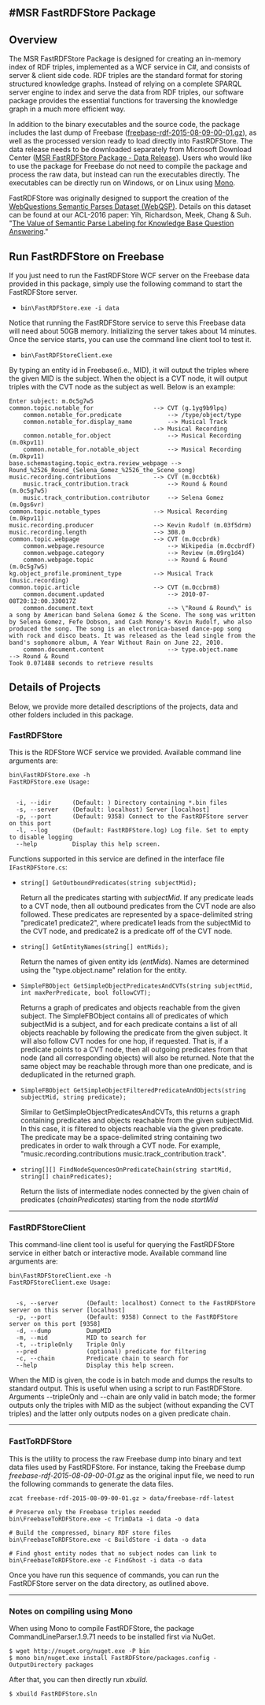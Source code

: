 #MSR FastRDFStore Package
-----

## Overview

The MSR FastRDFStore Package is designed for creating an in-memory index of RDF triples, implemented as a WCF service in C#, and consists of server & client side code. RDF triples are the standard format for storing structured knowledge graphs. Instead of relying on a complete SPARQL server engine to index and serve the data from RDF triples, our software package provides the essential functions for traversing the knowledge graph in a much more efficient way.

In addition to the binary executables and the source code, the package includes the last dump of Freebase ([freebase-rdf-2015-08-09-00-01.gz](https://developers.google.com/freebase/)), as well as the processed version ready to load directly into FastRDFStore. The data release needs to be downloaded separately from Microsoft Download Center ([MSR FastRDFStore Package - Data Release](https://www.microsoft.com/en-us/download/details.aspx?id=54511)). Users who would like to use the package for Freebase do not need to compile the package and process the raw data, but instead can run the executables directly. The executables can be directly run on Windows, or on Linux using [Mono](http://www.mono-project.com/ "Cross platform, open source .NET framework").

FastRDFStore was originally designed to support the creation of the [WebQuestions Semantic Parses Dataset (WebQSP)](https://www.aka.ms/WebQSP "WebQuestions Semantic Parses Dataset"). Details on this dataset can be found at our ACL-2016 paper: Yih, Richardson, Meek, Chang & Suh. "[The Value of Semantic Parse Labeling for Knowledge Base Question Answering](https://aclweb.org/anthology/P/P16/P16-2033.pdf)."

## Run FastRDFStore on Freebase

If you just need to run the FastRDFStore WCF server on the Freebase data provided in this package, simply use the following command to start the FastRDFStore server.

  * ```bin\FastRDFStore.exe -i data```

Notice that running the FastRDFStore service to serve this Freebase data will need about 50GB memory. Initializing the server takes about 14 minutes. Once the service starts, you can use the command line client tool to test it.

  * ```bin\FastRDFStoreClient.exe```

By typing an entity id in Freebase(i.e., MID), it will output the triples where the given MID is the subject. When the object is a CVT node, it will output triples with the CVT node as the subject as well. Below is an example:

```
Enter subject: m.0c5g7w5
common.topic.notable_for                 --> CVT (g.1yg9b9lpq)
    common.notable_for.predicate             --> /type/object/type
    common.notable_for.display_name          --> Musical Track
                                         --> Musical Recording
    common.notable_for.object                --> Musical Recording (m.0kpv11)
    common.notable_for.notable_object        --> Musical Recording (m.0kpv11)
base.schemastaging.topic_extra.review_webpage --> Round_%2526_Round_(Selena_Gomez_%2526_the_Scene_song)
music.recording.contributions            --> CVT (m.0ccbt6k)
    music.track_contribution.track           --> Round & Round (m.0c5g7w5)
    music.track_contribution.contributor     --> Selena Gomez (m.0gs6vr)
common.topic.notable_types               --> Musical Recording (m.0kpv11)
music.recording.producer                 --> Kevin Rudolf (m.03f5drm)
music.recording.length                   --> 308.0
common.topic.webpage                     --> CVT (m.0ccbrdk)
    common.webpage.resource                  --> Wikipedia (m.0ccbrdf)
    common.webpage.category                  --> Review (m.09rg1d4)
    common.webpage.topic                     --> Round & Round (m.0c5g7w5)
kg.object_profile.prominent_type         --> Musical Track (music.recording)
common.topic.article                     --> CVT (m.0ccbrm8)
    common.document.updated                  --> 2010-07-08T20:12:00.330017Z
    common.document.text                     --> \"Round & Round\" is a song by American band Selena Gomez & the Scene. The song was written by Selena Gomez, Fefe Dobson, and Cash Money's Kevin Rudolf, who also produced the song. The song is an electronica-based dance-pop song with rock and disco beats. It was released as the lead single from the band's sophomore album, A Year Without Rain on June 22, 2010.
    common.document.content                  --> type.object.name                         --> Round & Round
Took 0.071488 seconds to retrieve results
```

## Details of Projects

Below, we provide more detailed descriptions of the projects, data and other folders included in this package.

### FastRDFStore

This is the RDFStore WCF service we provided. Available command line arguments are:
```
bin\FastRDFStore.exe -h
FastRDFStore.exe Usage:


  -i, --idir      (Default: ) Directory containing *.bin files
  -s, --server    (Default: localhost) Server [localhost]
  -p, --port      (Default: 9358) Connect to the FastRDFStore server on this port
  -l, --log       (Default: FastRDFStore.log) Log file. Set to empty to disable logging
  --help          Display this help screen.
```

Functions supported in this service are defined in the interface file ```IFastRDFStore.cs```:

* ```string[] GetOutboundPredicates(string subjectMid);```
  
  Return all the predicates starting with *subjectMid*. If any predicate leads to a CVT node, then all outbound predicates from the CVT node are also followed. These predicates are represented by a space-delimited string "predicate1 predicate2", where predicate1 leads from the subjectMid to the CVT node, and predicate2 is a predicate off of the CVT node.

* ```string[] GetEntityNames(string[] entMids);```

  Return the names of given entity ids (*entMids*). Names are determined using the "type.object.name" relation for the entity. 
  
* ```SimpleFBObject GetSimpleObjectPredicatesAndCVTs(string subjectMid, int maxPerPredicate, bool followCVT);```

  Returns a graph of predicates and objects reachable from the given subject. The SimpleFBObject contains all of predicates of which subjectMid is a subject, and for each predicate contains a list of all objects reachable by following the predicate from the given subject. It will also follow CVT nodes for one hop, if requested. That is, if a predicate points to a CVT node, then all outgoing predicates from that node (and all corresponding objects) will also be returned. Note that the same object may be reachable through more than one predicate, and is deduplicated in the returned graph.
  
* ```SimpleFBObject GetSimpleObjectFilteredPredicateAndObjects(string subjectMid, string predicate);```

  Similar to GetSimpleObjectPredicatesAndCVTs, this returns a graph containing predicates and objects reachable from the given subjectMid. In this case, it is filtered to objects reachable via the given predicate. The predicate may be a space-delimited string containing two predicates in order to walk through a CVT node. For example, "music.recording.contributions music.track_contribution.track". 

* ```string[][] FindNodeSquencesOnPredicateChain(string startMid, string[] chainPredicates);```

  Return the lists of intermediate nodes connected by the given chain of predicates (*chainPredicates*) starting from the node *startMid*

-----
  
### FastRDFStoreClient

This command-line client tool is useful for querying the FastRDFStore service in either batch or interactive mode. Available command line arguments are:

```
bin\FastRDFStoreClient.exe -h
FastRDFStoreClient.exe Usage:


  -s, --server        (Default: localhost) Connect to the FastRDFStore server on this server [localhost]
  -p, --port          (Default: 9358) Connect to the FastRDFStore server on this port [9358]
  -d, --dump          DumpMID
  -m, --mid           MID to search for
  -t, --tripleOnly    Triple Only
  --pred              (optional) predicate for filtering
  -c, --chain         Predicate chain to search for
  --help              Display this help screen.
```

When the MID is given, the code is in batch mode and dumps the results to standard output.  This is useful when using a script to run FastRDFStore. Arguments --tripleOnly and --chain are only valid in batch mode; the former outputs only the triples with MID as the subject (without expanding the CVT triples) and the latter only outputs nodes on a given predicate chain.

-----

### FastToRDFStore

This is the utility to process the raw Freebase dump into binary and text data files used by FastRDFStore.  For instance, taking the Freebase dump *freebase-rdf-2015-08-09-00-01.gz* as the original input file, we need to run the following commands to generate the data files.

```zcat freebase-rdf-2015-08-09-00-01.gz > data/freebase-rdf-latest```

```
# Preserve only the Freebase triples needed
bin\FreebaseToRDFStore.exe -c TrimData -i data -o data
```

```
# Build the compressed, binary RDF store files
bin\FreebaseToRDFStore.exe -c BuildStore -i data -o data
```

```
# Find ghost entity nodes that no subject nodes can link to
bin\FreebaseToRDFStore.exe -c FindGhost -i data -o data
```

Once you have run this sequence of commands, you can run the FastRDFStore server on the data directory, as outlined above.

-----

### Notes on compiling using Mono

When using Mono to compile FastRDFStore, the package CommandLineParser.1.9.71 needs to be installed first via NuGet. 
```
$ wget http://nuget.org/nuget.exe -P bin
$ mono bin/nuget.exe install FastRDFStore/packages.config -OutputDirectory packages
```
After that, you can then directly run *xbuild*.
```
$ xbuild FastRDFStore.sln
```
